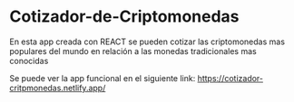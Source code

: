 # Cotizador-de-Criptomonedas
En esta app creada con REACT se pueden cotizar las criptomonedas mas populares del mundo en relación a las monedas tradicionales mas conocidas


Se puede ver la app funcional en el siguiente link:
https://cotizador-critpmonedas.netlify.app/
